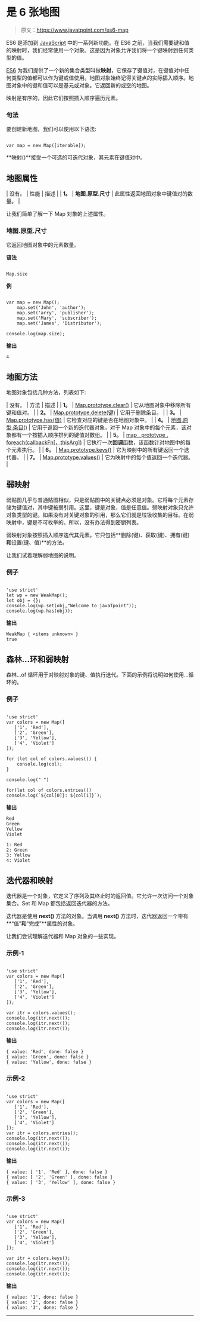 # 是 6 张地图

> 原文：<https://www.javatpoint.com/es6-map>

ES6 是添加到 [JavaScript](https://www.javatpoint.com/javascript-tutorial) 中的一系列新功能。在 ES6 之前，当我们需要键和值的映射时，我们经常使用一个对象。这是因为对象允许我们将一个键映射到任何类型的值。

[ES6](https://www.javatpoint.com/es6) 为我们提供了一个新的集合类型叫做**映射**，它保存了键值对，在键值对中任何类型的值都可以作为键或值使用。地图对象始终记得关键点的实际插入顺序。地图对象中的键和值可以是基元或对象。它返回新的或空的地图。

映射是有序的，因此它们按照插入顺序遍历元素。

### 句法

要创建新地图，我们可以使用以下语法:

```

var map = new Map([iterable]);

```

**映射()**接受一个可选的可迭代对象，其元素在键值对中。

## 地图属性

| 没有。 | 性能 | 描述 |
| **1。** | **地图.原型.尺寸** | 此属性返回地图对象中键值对的数量。 |

让我们简单了解一下 Map 对象的上述属性。

### 地图.原型.尺寸

它返回地图对象中的元素数量。

**语法**

```

Map.size

```

**例**

```

var map = new Map();
    map.set('John', 'author');
    map.set('arry', 'publisher');
    map.set('Mary', 'subscriber');
    map.set('James', 'Distributor');

console.log(map.size);

```

**输出**

```
4

```

## 地图方法

地图对象包括几种方法，列表如下:

| 没有。 | 方法 | 描述 |
| **1。** | [Map.prototype.clear()](https://www.javatpoint.com/javascript-map-clear-method) | 它从地图对象中移除所有键和值对。 |
| **2。** | [Map.prototype.delete(键)](https://www.javatpoint.com/javascript-map-delete-method) | 它用于删除条目。 |
| **3。** | [Map.prototype.has(值)](https://www.javatpoint.com/javascript-map-has-method) | 它检查对应的键是否在地图对象中。 |
| **4。** | [地图.原型.条目()](https://www.javatpoint.com/javascript-map-entries-method) | 它用于返回一个新的迭代器对象，对于 Map 对象中的每个元素，该对象都有一个按插入顺序排列的键值对数组。 |
| **5。** | [map . prototype . foreach(callbackFn[，thisArg])](https://www.javatpoint.com/javascript-map-foreach-method) | 它执行一次**回调**函数，该函数针对地图中的每个元素执行。 |
| **6。** | [Map.prototype.keys()](https://www.javatpoint.com/javascript-map-keys-method) | 它为映射中的所有键返回一个迭代器。 |
| **7。** | [Map.prototype.values()](https://www.javatpoint.com/javascript-map-values-method) | 它为映射中的每个值返回一个迭代器。 |

## 弱映射

弱贴图几乎与普通贴图相似，只是弱贴图中的关键点必须是对象。它将每个元素存储为键值对，其中键被弱引用。这里，键是对象，值是任意值。弱映射对象只允许对象类型的键。如果没有对关键对象的引用，那么它们就是垃圾收集的目标。在弱映射中，键是不可枚举的。所以，没有办法得到密钥列表。

弱映射对象按照插入顺序迭代其元素。它只包括**删除(键)、获取(键)、拥有(键)**和**设置(键、值)**的方法。

让我们试着理解弱地图的说明。

### 例子

```

'use strict' 
let wp = new WeakMap(); 
let obj = {}; 
console.log(wp.set(obj,"Welcome to javaTpoint"));  
console.log(wp.has(obj));

```

**输出**

```
WeakMap { <items unknown> }
true

```

## 森林...环和弱映射

森林...of 循环用于对映射对象的键、值执行迭代。下面的示例将说明如何使用...循环的。

### 例子

```

'use strict' 
var colors = new Map([ 
   ['1', 'Red'], 
   ['2', 'Green'], 
   ['3', 'Yellow'],
   ['4', 'Violet'] 
]);

for (let col of colors.values()) {
    console.log(col);
}

console.log(" ")

for(let col of colors.entries()) 
console.log(`${col[0]}: ${col[1]}`);

```

**输出**

```
Red
Green
Yellow
Violet

1: Red
2: Green
3: Yellow
4: Violet

```

## 迭代器和映射

迭代器是一个对象，它定义了序列及其终止时的返回值。它允许一次访问一个对象集合。Set 和 Map 都包括返回迭代器的方法。

迭代器是使用 **next()** 方法的对象。当调用 **next()** 方法时，迭代器返回一个带有**“值”**和**“完成”**属性的对象。

让我们尝试理解迭代器和 Map 对象的一些实现。

### 示例-1

```

'use strict' 
var colors = new Map([ 
   ['1', 'Red'], 
   ['2', 'Green'], 
   ['3', 'Yellow'],
   ['4', 'Violet'] 
]);

var itr = colors.values();
console.log(itr.next());
console.log(itr.next());
console.log(itr.next());

```

**输出**

```
{ value: 'Red', done: false }
{ value: 'Green', done: false }
{ value: 'Yellow', done: false }

```

### 示例-2

```

'use strict' 
var colors = new Map([ 
   ['1', 'Red'], 
   ['2', 'Green'], 
   ['3', 'Yellow'],
   ['4', 'Violet'] 
]);
var itr = colors.entries();
console.log(itr.next());
console.log(itr.next());
console.log(itr.next());

```

**输出**

```
{ value: [ '1', 'Red' ], done: false }
{ value: [ '2', 'Green' ], done: false }
{ value: [ '3', 'Yellow' ], done: false }

```

### 示例-3

```

'use strict' 
var colors = new Map([ 
   ['1', 'Red'], 
   ['2', 'Green'], 
   ['3', 'Yellow'],
   ['4', 'Violet'] 
]);

var itr = colors.keys();
console.log(itr.next());
console.log(itr.next());
console.log(itr.next());

```

**输出**

```
{ value: '1', done: false }
{ value: '2', done: false }
{ value: '3', done: false }

```

* * *